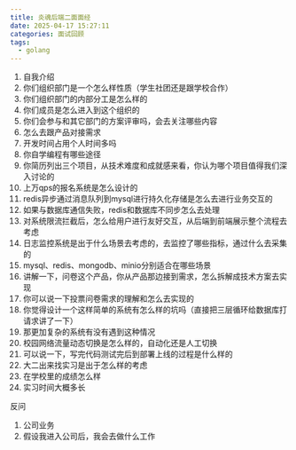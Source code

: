```yaml
---
title: 炎魂后端二面面经
date: 2025-04-17 15:27:11
categories: 面试回顾
tags:
  - golang
---
```


1. 自我介绍
2. 你们组织部门是一个怎么样性质（学生社团还是跟学校合作）
3. 你们组织部门的内部分工是怎么样的
4. 你们成员是怎么进入到这个组织的
5. 你们会参与和其它部门的方案评审吗，会去关注哪些内容
6. 怎么去跟产品对接需求
7. 开发时间占用个人时间多吗
8. 你自学编程有哪些途径
9. 你简历列出三个项目，从技术难度和成就感来看，你认为哪个项目值得我们深入讨论的
10. 上万qps的报名系统是怎么设计的
11. redis异步通过消息队列到mysql进行持久化存储是怎么去进行业务交互的
12. 如果与数据库通信失败，redis和数据库不同步怎么去处理
13. 对系统限流拦截后，怎么给用户进行友好交互，从后端到前端展示整个流程去考虑
14. 日志监控系统是出于什么场景去考虑的，去监控了哪些指标，通过什么去采集的
15. mysql、redis、mongodb、minio分别适合在哪些场景
16. 讲解一下，问卷这个产品，你从产品那边接到需求，怎么拆解成技术方案去实现
17. 你可以说一下投票问卷需求的理解和怎么去实现的
18. 你觉得设计一个这样简单的系统有怎么样的坑吗（直接把三层循环给数据库打请求讲了一下）
19. 那更加复杂的系统有没有遇到这种情况
20. 校园网络流量动态切换是怎么样的，自动化还是人工切换
21. 可以说一下，写完代码测试完后到部署上线的过程是什么样的
22. 大二出来找实习是出于怎么样的考虑
23. 在学校里的成绩怎么样
24. 实习时间大概多长

反问
1. 公司业务
2. 假设我进入公司后，我会去做什么工作
